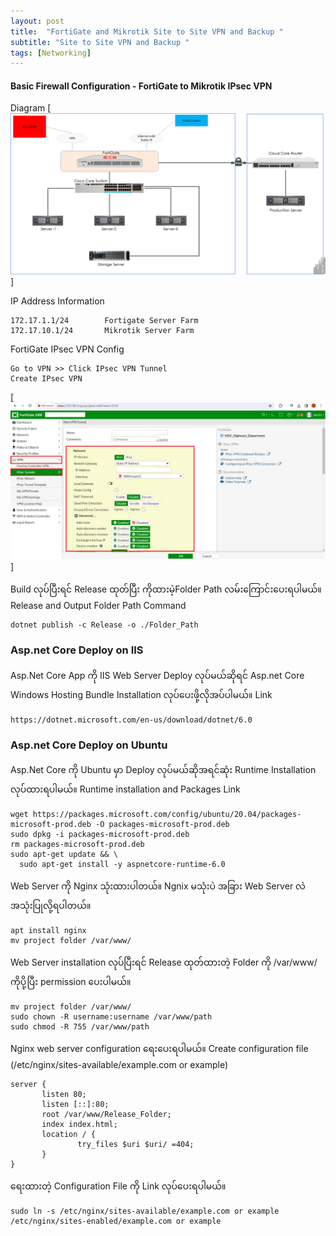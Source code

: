 ```yaml
---
layout: post
title:  "FortiGate and Mikrotik Site to Site VPN and Backup "
subtitle: "Site to Site VPN and Backup "
tags: [Networking]
---
```


#### Basic Firewall Configuration - FortiGate to Mikrotik IPsec VPN
Diagram 
[![ace](/img/IPSec%20VPN/HighLevel.png)]

IP Address Information 
```
172.17.1.1/24        Fortigate Server Farm 
172.17.10.1/24       Mikrotik Server Farm 

```

FortiGate IPsec VPN Config 

```
Go to VPN >> Click IPsec VPN Tunnel 
Create IPsec VPN 
```
[![ace](/img/IPSec%20VPN/FW_IPsec.png)]

Build လုပ်ပြီးရင် Release ထုတ်ပြီး ကိုထားမဲ့Folder Path လမ်းကြောင်းပေးရပါမယ်။
Release and Output Folder Path Command 

```
dotnet publish -c Release -o ./Folder_Path
```

### Asp.net Core Deploy on IIS 
Asp.Net Core App ကို IIS Web Server Deploy လုပ်မယ်ဆိုရင် Asp.net Core Windows Hosting Bundle Installation လုပ်ပေးဖို့လိုအပ်ပါမယ်။
Link 

```
https://dotnet.microsoft.com/en-us/download/dotnet/6.0
```

### Asp.net Core Deploy on Ubuntu 
Asp.Net Core ကို Ubuntu မှာ Deploy လုပ်မယ်ဆိုအရင်ဆုံး Runtime Installation လုပ်ထားရပါမယ်။ Runtime installation and Packages Link 

```
wget https://packages.microsoft.com/config/ubuntu/20.04/packages-microsoft-prod.deb -O packages-microsoft-prod.deb
sudo dpkg -i packages-microsoft-prod.deb
rm packages-microsoft-prod.deb
sudo apt-get update && \
  sudo apt-get install -y aspnetcore-runtime-6.0
```

Web Server ကို Nginx သုံးထားပါတယ်။ Ngnix မသုံးပဲ အခြား Web Server လဲအသုံးပြုလို့ရပါတယ်။
```
apt install nginx 
mv project folder /var/www/
```
Web Server installation လုပ်ပြီးရင် Release ထုတ်ထားတဲ့ Folder ကို /var/www/ ကိုပို့ပြီး permission ပေးပါမယ်။

```
mv project folder /var/www/
sudo chown -R username:username /var/www/path
sudo chmod -R 755 /var/www/path
```
Nginx web server configuration ရေးပေးရပါမယ်။
Create configuration file (/etc/nginx/sites-available/example.com or example)

```
server {
       listen 80;
       listen [::]:80;
       root /var/www/Release_Folder;
       index index.html;
       location / {
               try_files $uri $uri/ =404;
       }
}
```
ရေးထားတဲ့ Configuration File ကို Link လုပ်ပေးရပါမယ်။
```
sudo ln -s /etc/nginx/sites-available/example.com or example /etc/nginx/sites-enabled/example.com or example
```

